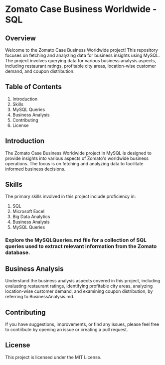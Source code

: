 # Zomato Case Business Worldwide - SQL
## Overview
Welcome to the Zomato Case Business Worldwide project! This repository focuses on fetching and analyzing data for business insights using MySQL. The project involves querying data for various business analysis aspects, including restaurant ratings, profitable city areas, location-wise customer demand, and coupon distribution.

## Table of Contents
1. Introduction
2. Skills
3. MySQL Queries
4. Business Analysis
5. Contributing
6. License
## Introduction
The Zomato Case Business Worldwide project in MySQL is designed to provide insights into various aspects of Zomato's worldwide business operations. The focus is on fetching and analyzing data to facilitate informed business decisions.

## Skills
The primary skills involved in this project include proficiency in:

1. SQL
2. Microsoft Excel
3. Big Data Analytics
4. Business Analysis
5. MySQL Queries
### Explore the MySQLQueries.md file for a collection of SQL queries used to extract relevant information from the Zomato database.

## Business Analysis
Understand the business analysis aspects covered in this project, including evaluating restaurant ratings, identifying profitable city areas, analyzing location-wise customer demand, and examining coupon distribution, by referring to BusinessAnalysis.md.

## Contributing
If you have suggestions, improvements, or find any issues, please feel free to contribute by opening an issue or creating a pull request.

## License
This project is licensed under the MIT License.
